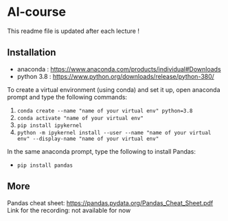 # AI-course
This readme file is updated after each lecture !

## Installation
* anaconda : https://www.anaconda.com/products/individual#Downloads
* python 3.8 : https://www.python.org/downloads/release/python-380/

To create a virtual environment (using conda) and set it up, open anaconda prompt and type the following commands:
1. ```conda create --name "name of your virtual env" python=3.8```
1. ```conda activate "name of your virtual env"```
1. ```pip install ipykernel```
1. ```python -m ipykernel install --user --name "name of your virtual env" --display-name "name of your virtual env" ```

In the same anaconda prompt, type the following to install Pandas:
* ```pip install pandas```
## More
Pandas cheat sheet: https://pandas.pydata.org/Pandas_Cheat_Sheet.pdf
Link for the recording: not available for now
